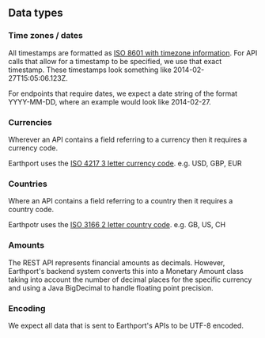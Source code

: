## Data types

### Time zones / dates

All timestamps are formatted as [ISO 8601 with timezone information](https://en.wikipedia.org/wiki/ISO_8601). For API calls that allow for a timestamp to be specified, we use that exact timestamp. These timestamps look something like 2014-02-27T15:05:06.123Z.

For endpoints that require dates, we expect a date string of the format YYYY-MM-DD, where an example would look like 2014-02-27.

### Currencies

Wherever an API contains a field referring to a currency then it requires a currency code. 

Earthport uses the [ISO 4217 3 letter currency code](https://en.wikipedia.org/wiki/ISO_4217). e.g. USD, GBP, EUR

### Countries

Where an API contains a field referring to a country then it requires a country code.

Earthpotr uses the [ISO 3166 2 letter country code](https://en.wikipedia.org/wiki/ISO_3166-1_alpha-2). e.g. GB, US, CH

### Amounts

The REST API represents financial amounts as decimals. However, Earthport's backend system converts this into a Monetary Amount class taking into account the number of decimal places for the specific currency and using a Java BigDecimal to handle floating point precision.

### Encoding

We expect all data that is sent to Earthport's APIs to be UTF-8 encoded.